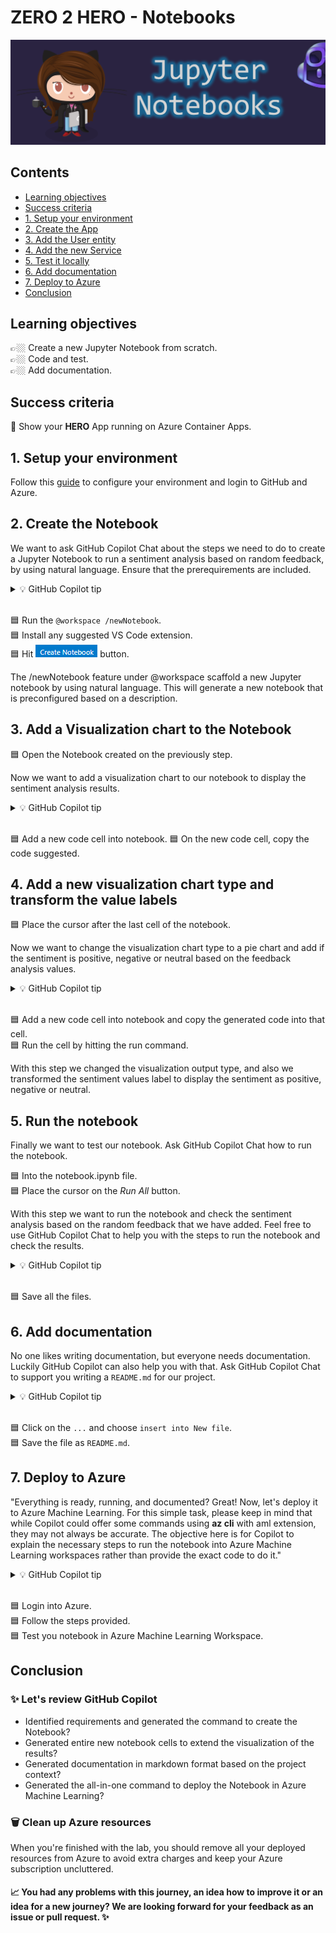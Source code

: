 # ZERO 2 HERO - Notebooks

![image](../../media/banners/notebooks.PNG
)

## Contents
- [Learning objectives](#learning-objectives)
- [Success criteria](#success-criteria)
- [1. Setup your environment](#1-setup-your-environment)
- [2. Create the App](#2-create-the-app)
- [3. Add the User entity](#3-add-the-user-entity)
- [4. Add the new Service](#4-add-the-new-service)
- [5. Test it locally](#5-test-it-locally)
- [6. Add documentation](#6-add-documentation)
- [7. Deploy to Azure](#7-deploy-to-azure)
- [Conclusion](#conclusion)

## Learning objectives

👉🏼 Create a new Jupyter Notebook from scratch.  
👉🏼 Code and test.  
👉🏼 Add documentation.  
 

## Success criteria

🎯 Show your **HERO** App running on Azure Container Apps.

## 1. Setup your environment

Follow this [guide](../setup/) to configure your environment and login to GitHub and Azure.

## 2. Create the Notebook

We want to ask GitHub Copilot Chat about the steps we need to do to create a Jupyter Notebook to run a sentiment analysis based on random feedback, by using natural language. Ensure that the prerequirements are included.

<details>
<summary>💡 GitHub Copilot tip</summary>

> [<img src="../../media/copilot/chat-view.svg" alt="You can access the Chat view via the Activity Bar or by pressing Ctrl+Alt+I" width="250"/>](https://code.visualstudio.com/docs/copilot/copilot-chat#_chat-view)
> 
> `@workspace /newNotebook create a new notebook for sentiment analysis: add as sample 5 feedback`
</details>
<br/>  

🟦 Run the `@workspace /newNotebook`.   
🟦 Install any suggested VS Code extension.  
🟦 Hit ![Create Notebook](../../media/copilot/create-notebook.png)  button.

The /newNotebook feature under @workspace scaffold a new Jupyter notebook by using natural language. This will generate a new notebook that is preconfigured based on a description.

## 3. Add a Visualization chart to the Notebook

🟦 Open the Notebook created on the previously step.  

Now we want to add a visualization chart to our notebook to display the sentiment analysis results. 
<details>
<summary>💡 GitHub Copilot tip</summary>

> [<img src="../../media/copilot/inline-chat.svg" alt="You can press Ctrl+I on your keyboard to bring up Copilot inline chat" width="250"/>](https://code.visualstudio.com/docs/copilot/copilot-chat#_inline-chat)
> 
> `@workspace plot the sentiment of the previous sentiment analysis into a chart`
</details>
<br/>  

🟦 Add a new code cell into notebook.
🟦 On the new code cell, copy the code suggested.

## 4. Add a new visualization chart type and transform the value labels

🟦 Place the cursor after the last cell of the notebook. 


Now we want to change the visualization chart type to a pie chart and add if the sentiment is positive, negative or neutral based on the feedback analysis values.

<details>
<summary>💡 GitHub Copilot tip</summary>

> [<img src="../../media/copilot/chat-view.svg" alt="You can access the Chat view via the Activity Bar or by pressing Ctrl+Alt+I" width="250"/>](https://code.visualstudio.com/docs/copilot/copilot-chat#_chat-view)
> 
> `add as a visualization a pie chart with the sentiment of the feedback. If the sentiment value is greater than 0.2, the sentiment is positive. If the sentiment value is less than 0.2, the sentiment is negative. Otherwise, the sentiment is neutral`
</details>
<br/>  

🟦 Add a new code cell into notebook and copy the generated code into that cell.  
🟦 Run the cell by hitting the run command.  

With this step we changed the visualization output type, and also we transformed the sentiment values label to display the sentiment as positive, negative or neutral.

## 5. Run the notebook

Finally we want to test our notebook. Ask GitHub Copilot Chat how to run the notebook.

🟦 Into the notebook.ipynb file.  
🟦 Place the cursor on the *Run All* button.  

With this step we want to run the notebook and check the sentiment analysis based on the random feedback that we have added. Feel free to use GitHub Copilot Chat to help you with the steps to run the notebook and check the results.

<details>
<summary>💡 GitHub Copilot tip</summary>

> [<img src="../../media/copilot/chat-view.svg" alt="You can access the Chat view via the Activity Bar or by pressing Ctrl+Alt+I" width="250"/>](https://code.visualstudio.com/docs/copilot/copilot-chat#_chat-view)
> 
> `how to run the notebook`
</details>
<br/>  

🟦 Save all the files.  


## 6. Add documentation

No one likes writing documentation, but everyone needs documentation. Luckily GitHub Copilot can also help you with that. Ask GitHub Copilot Chat to support you writing a `README.md` for our project.

<details>
<summary>💡 GitHub Copilot tip</summary>

> [<img src="../../media/copilot/chat-view.svg" alt="You can access the Chat view via the Activity Bar or by pressing Ctrl+Alt+I" width="250"/>](https://code.visualstudio.com/docs/copilot/copilot-chat#_chat-view)
> 
> `create a readme file in markdown format for this project`
</details>
<br/>  

🟦 Click on the `...` and choose `insert into New file`.  
🟦 Save the file as `README.md`.  

## 7. Deploy to Azure

"Everything is ready, running, and documented? Great! Now, let's deploy it to Azure Machine Learning. For this simple task, please keep in mind that while Copilot could offer some commands using **az cli** with aml extension, they may not always be accurate. The objective here is for Copilot to explain the necessary steps to run the notebook into Azure Machine Learning workspaces rather than provide the exact code to do it."

<details>
<summary>💡 GitHub Copilot tip</summary>

> [<img src="../../media/copilot/chat-view.svg" alt="You can access the Chat view via the Activity Bar or by pressing Ctrl+Alt+I" width="250"/>](https://code.visualstudio.com/docs/copilot/copilot-chat#_chat-view)
> 
> `how can I run my jupyter notebook in azure machine learning?`
</details>
<br/>  

🟦 Login into Azure.  
🟦 Follow the steps provided.  
🟦 Test you notebook in Azure Machine Learning Workspace.  
 

## Conclusion

### ✨ Let's review GitHub Copilot

- Identified requirements and generated the command to create the Notebook?  
- Generated entire new notebook cells to extend the visualization of the results?  
- Generated documentation in markdown format based on the project context?  
- Generated the all-in-one command to deploy the Notebook in Azure Machine Learning?  

### 🗑️ Clean up Azure resources

When you're finished with the lab, you should remove all your deployed resources from Azure to avoid extra charges and keep your Azure subscription uncluttered.

#### 📈 You had any problems with this journey, an idea how to improve it or an idea for a new journey? We are looking forward for your feedback as an issue or pull request. ✨